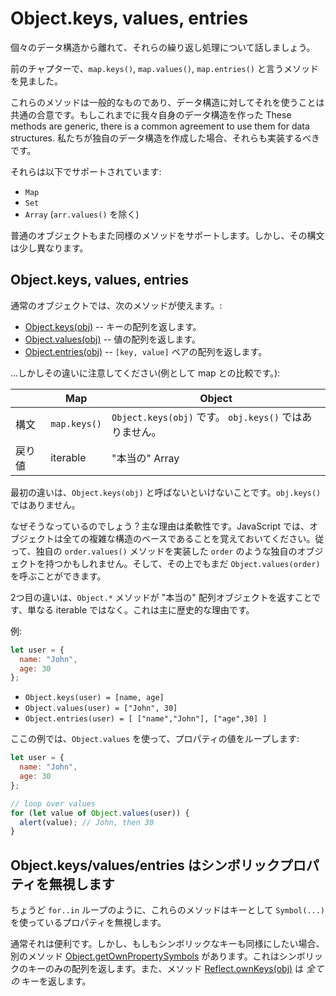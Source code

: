
# Object.keys, values, entries

個々のデータ構造から離れて、それらの繰り返し処理について話しましょう。

前のチャプターで、`map.keys()`, `map.values()`, `map.entries()` と言うメソッドを見ました。

これらのメソッドは一般的なものであり、データ構造に対してそれを使うことは共通の合意です。もしこれまでに我々自身のデータ構造を作った
These methods are generic, there is a common agreement to use them for data structures. 私たちが独自のデータ構造を作成した場合、それらも実装するべきです。

それらは以下でサポートされています:

- `Map`
- `Set`
- `Array` (`arr.values()` を除く)

普通のオブジェクトもまた同様のメソッドをサポートします。しかし、その構文は少し異なります。

## Object.keys, values, entries

通常のオブジェクトでは、次のメソッドが使えます。:

- [Object.keys(obj)](mdn:js/Object/keys) -- キーの配列を返します。
- [Object.values(obj)](mdn:js/Object/values) -- 値の配列を返します。
- [Object.entries(obj)](mdn:js/Object/entries) -- `[key, value]` ペアの配列を返します。

...しかしその違いに注意してください(例として map との比較です。):

|             | Map              | Object       |
|-------------|------------------|--------------|
| 構文 | `map.keys()`  | `Object.keys(obj)` です。 `obj.keys()` ではありません。 |
| 戻り値     | iterable    | "本当の" Array                     |

最初の違いは、`Object.keys(obj)` と呼ばないといけないことです。`obj.keys()` ではありません。

なぜそうなっているのでしょう？主な理由は柔軟性です。JavaScript では、オブジェクトは全ての複雑な構造のベースであることを覚えておいてください。従って、独自の `order.values()` メソッドを実装した `order` のような独自のオブジェクトを持つかもしれません。そして、その上でもまだ `Object.values(order)` を呼ぶことができます。

2つ目の違いは、`Object.*` メソッドが "本当の" 配列オブジェクトを返すことです、単なる iterable ではなく。これは主に歴史的な理由です。

例:

```js
let user = {
  name: "John",
  age: 30
};
```

- `Object.keys(user) = [name, age]`
- `Object.values(user) = ["John", 30]`
- `Object.entries(user) = [ ["name","John"], ["age",30] ]`

ここの例では、`Object.values` を使って、プロパティの値をループします:

```js run
let user = {
  name: "John",
  age: 30
};

// loop over values
for (let value of Object.values(user)) {
  alert(value); // John, then 30
}
```

## Object.keys/values/entries はシンボリックプロパティを無視します

ちょうど `for..in` ループのように、これらのメソッドはキーとして `Symbol(...)` を使っているプロパティを無視します。

通常それは便利です。しかし、もしもシンボリックなキーも同様にしたい場合、別のメソッド [Object.getOwnPropertySymbols](mdn:js/Object/getOwnPropertySymbols)  があります。これはシンボリックのキーのみの配列を返します。また、メソッド [Reflect.ownKeys(obj)](mdn:js/Reflect/ownKeys) は *全ての* キーを返します。
